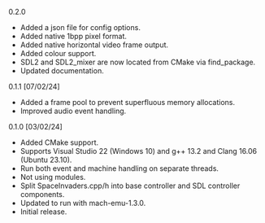 0.2.0
* Added a json file for config options.
* Added native 1bpp pixel format.
* Added native horizontal video frame output.
* Added colour support.
* SDL2 and SDL2_mixer are now located from CMake
  via find_package.
* Updated documentation.

0.1.1 [07/02/24]
* Added a frame pool to prevent superfluous memory
  allocations.
* Improved audio event handling.

0.1.0 [03/02/24]
* Added CMake support.
* Supports Visual Studio 22 (Windows 10) and
  g++ 13.2 and Clang 16.06 (Ubuntu 23.10).
* Run both event and machine handling on separate threads.
* Not using modules.
* Split SpaceInvaders.cpp/h into base controller and
  SDL controller components.
* Updated to run with mach-emu-1.3.0.
* Initial release.
